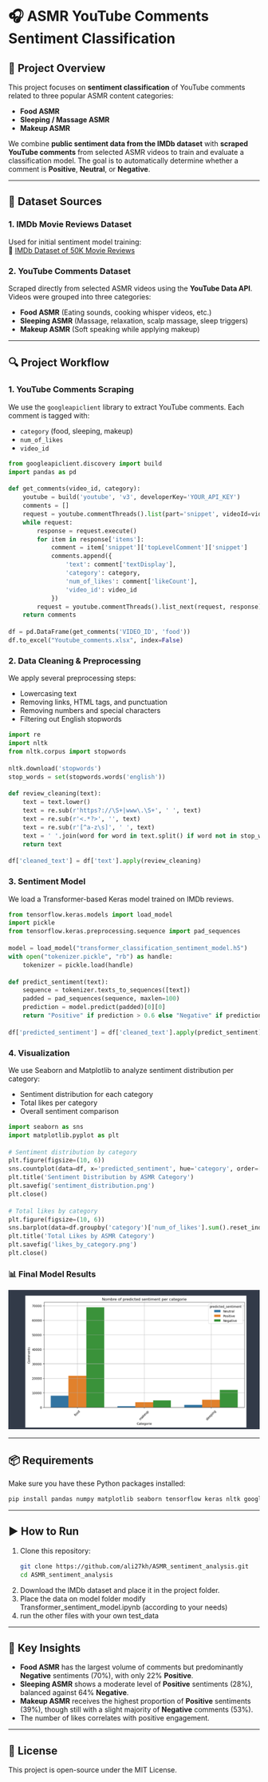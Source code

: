 # 🎧 ASMR YouTube Comments Sentiment Classification

## 📌 Project Overview
This project focuses on **sentiment classification** of YouTube comments related to three popular ASMR content categories:
- **Food ASMR**
- **Sleeping / Massage ASMR**
- **Makeup ASMR**

We combine **public sentiment data from the IMDb dataset** with **scraped YouTube comments** from selected ASMR videos to train and evaluate a classification model. The goal is to automatically determine whether a comment is **Positive**, **Neutral**, or **Negative**.

---

## 📂 Dataset Sources
### 1. IMDb Movie Reviews Dataset
Used for initial sentiment model training:  
🔗 [IMDb Dataset of 50K Movie Reviews](https://www.kaggle.com/datasets/lakshmi25npathi/imdb-dataset-of-50k-movie-reviews)

### 2. YouTube Comments Dataset
Scraped directly from selected ASMR videos using the **YouTube Data API**.  
Videos were grouped into three categories:
- **Food ASMR** (Eating sounds, cooking whisper videos, etc.)
- **Sleeping ASMR** (Massage, relaxation, scalp massage, sleep triggers)
- **Makeup ASMR** (Soft speaking while applying makeup)

---

## 🔍 Project Workflow

### **1. YouTube Comments Scraping**
We use the `googleapiclient` library to extract YouTube comments. Each comment is tagged with:
- `category` (food, sleeping, makeup)
- `num_of_likes`
- `video_id`

```python
from googleapiclient.discovery import build
import pandas as pd

def get_comments(video_id, category):
    youtube = build('youtube', 'v3', developerKey='YOUR_API_KEY')
    comments = []
    request = youtube.commentThreads().list(part='snippet', videoId=video_id, maxResults=100)
    while request:
        response = request.execute()
        for item in response['items']:
            comment = item['snippet']['topLevelComment']['snippet']
            comments.append({
                'text': comment['textDisplay'],
                'category': category,
                'num_of_likes': comment['likeCount'],
                'video_id': video_id
            })
        request = youtube.commentThreads().list_next(request, response)
    return comments

df = pd.DataFrame(get_comments('VIDEO_ID', 'food'))
df.to_excel("Youtube_comments.xlsx", index=False)
```

### **2. Data Cleaning & Preprocessing**
We apply several preprocessing steps:
- Lowercasing text
- Removing links, HTML tags, and punctuation
- Removing numbers and special characters
- Filtering out English stopwords

```python
import re
import nltk
from nltk.corpus import stopwords

nltk.download('stopwords')
stop_words = set(stopwords.words('english'))

def review_cleaning(text):
    text = text.lower()
    text = re.sub(r'https?://\S+|www\.\S+', ' ', text)
    text = re.sub(r'<.*?>', '', text)
    text = re.sub(r'[^a-z\s]', ' ', text)
    text = ' '.join(word for word in text.split() if word not in stop_words)
    return text

df['cleaned_text'] = df['text'].apply(review_cleaning)
```

### **3. Sentiment Model**
We load a Transformer-based Keras model trained on IMDb reviews.

```python
from tensorflow.keras.models import load_model
import pickle
from tensorflow.keras.preprocessing.sequence import pad_sequences

model = load_model("transformer_classification_sentiment_model.h5")
with open("tokenizer.pickle", "rb") as handle:
    tokenizer = pickle.load(handle)

def predict_sentiment(text):
    sequence = tokenizer.texts_to_sequences([text])
    padded = pad_sequences(sequence, maxlen=100)
    prediction = model.predict(padded)[0][0]
    return "Positive" if prediction > 0.6 else "Negative" if prediction < 0.4 else "Neutral"

df['predicted_sentiment'] = df['cleaned_text'].apply(predict_sentiment)
```

### **4. Visualization**
We use Seaborn and Matplotlib to analyze sentiment distribution per category:
- Sentiment distribution for each category
- Total likes per category
- Overall sentiment comparison

```python
import seaborn as sns
import matplotlib.pyplot as plt

# Sentiment distribution by category
plt.figure(figsize=(10, 6))
sns.countplot(data=df, x='predicted_sentiment', hue='category', order=['Negative', 'Neutral', 'Positive'])
plt.title('Sentiment Distribution by ASMR Category')
plt.savefig('sentiment_distribution.png')
plt.close()

# Total likes by category
plt.figure(figsize=(10, 6))
sns.barplot(data=df.groupby('category')['num_of_likes'].sum().reset_index(), x='category', y='num_of_likes')
plt.title('Total Likes by ASMR Category')
plt.savefig('likes_by_category.png')
plt.close()
```

### 📊 Final Model Results
![Sentiment Distribution](1.png)

---

## 📦 Requirements
Make sure you have these Python packages installed:

```bash
pip install pandas numpy matplotlib seaborn tensorflow keras nltk google-api-python-client openpyxl
```

---

## ▶️ How to Run
1. Clone this repository:
   ```bash
   git clone https://github.com/ali27kh/ASMR_sentiment_analysis.git
   cd ASMR_sentiment_analysis
   ```
2. Download the IMDb dataset and place it in the project folder.
3. Place the data on model folder 
   modify Transformer_sentiment_model.ipynb (according to your needs)
4. run the other files with your own test_data

---

## 📌 Key Insights
- **Food ASMR** has the largest volume of comments but predominantly **Negative** sentiments (70%), with only 22% **Positive**.
- **Sleeping ASMR** shows a moderate level of **Positive** sentiments (28%), balanced against 64% **Negative**.
- **Makeup ASMR** receives the highest proportion of **Positive** sentiments (39%), though still with a slight majority of **Negative** comments (53%).
- The number of likes correlates with positive engagement.

---

## 📜 License
This project is open-source under the MIT License.
